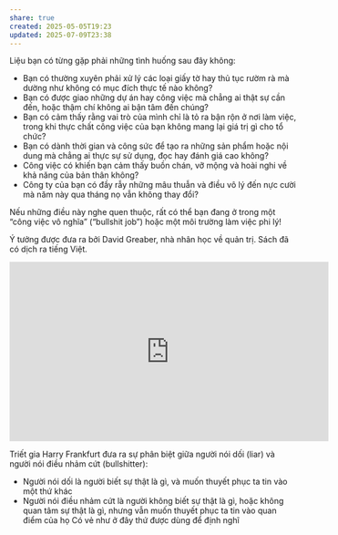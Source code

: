 ```yaml
---
share: true
created: 2025-05-05T19:23
updated: 2025-07-09T23:38
---
```

Liệu bạn có từng gặp phải những tình huống sau đây không:

- Bạn có thường xuyên phải xử lý các loại giấy tờ hay thủ tục rườm rà mà dường như không có mục đích thực tế nào không?
- Bạn có được giao những dự án hay công việc mà chẳng ai thật sự cần đến, hoặc thậm chí không ai bận tâm đến chúng?
- Bạn có cảm thấy rằng vai trò của mình chỉ là tỏ ra bận rộn ở nơi làm việc, trong khi thực chất công việc của bạn không mang lại giá trị gì cho tổ chức?
- Bạn có dành thời gian và công sức để tạo ra những sản phẩm hoặc nội dung mà chẳng ai thực sự sử dụng, đọc hay đánh giá cao không?
- Công việc có khiến bạn cảm thấy buồn chán, vỡ mộng và hoài nghi về khả năng của bản thân không?
- Công ty của bạn có đầy rẫy những mâu thuẫn và điều vô lý đến nực cười mà năm này qua tháng nọ vẫn không thay đổi?

Nếu những điều này nghe quen thuộc, rất có thể bạn đang ở trong một “công việc vô nghĩa” (“bullshit job”) hoặc một môi trường làm việc phi lý!

Ý tưởng được đưa ra bởi David Greaber, nhà nhân học về quản trị. Sách đã có dịch ra tiếng Việt.

<iframe width="560" height="315" src="https://www.youtube.com/embed/watch?v=utdDB10usZg" title="YouTube video player" frameborder="0" allow="accelerometer; autoplay; clipboard-write; encrypted-media; gyroscope; picture-in-picture; web-share" referrerpolicy="strict-origin-when-cross-origin" allowfullscreen></iframe>


Triết gia Harry Frankfurt đưa ra sự phân biệt giữa người nói dối (liar) và người nói điều nhảm cứt (bullshitter):
- Người nói dối là người biết sự thật là gì, và muốn thuyết phục ta tin vào một thứ khác
- Người nói điều nhảm cứt là người không biết sự thật là gì, hoặc không quan tâm sự thật là gì, nhưng vẫn muốn thuyết phục ta tin vào quan điểm của họ
Có vẻ như ở đây thứ được dùng để định nghĩ
